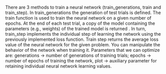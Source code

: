 There are 3 methods to train a neural network (train_generations, train and
train_step). In train_generations the generation of test trials is defined. The
train function is used to train the neural network on a given number of epochs.
At the end of each test trial, a copy of the model containing the parameters
(e.g., weights) of the trained model is returned . In turn, train_step
implements the individual step of learning the network using the previously
implemented loss function. Train step returns the average loss value of the
neural network for the given problem. You can manipulate the behavior of the
network when training it. Parameters that we can optimize are: generations ->
number of generations of training trials; epochs -> number of epochs of
training the network, plot -> auxiliary parameter for retaining individual
neural network learning values.
